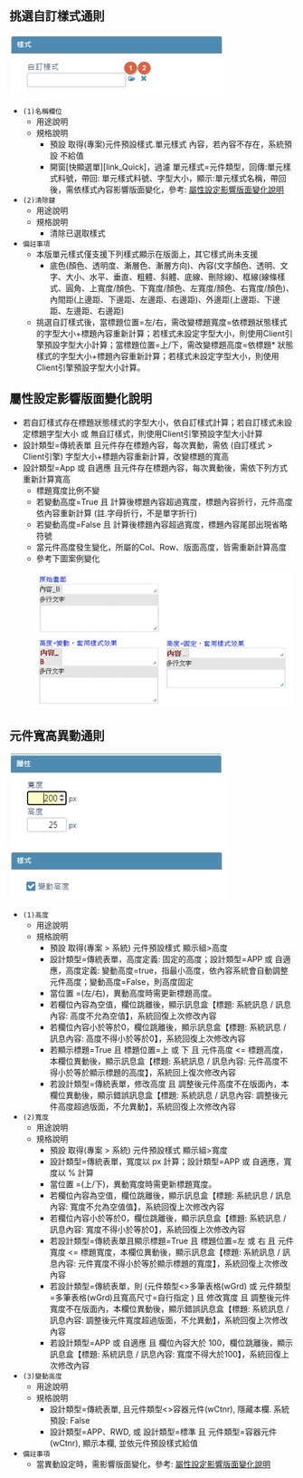 ## <div id="style-select">挑選自訂樣式通則</div>
![pic][image_style_select]
* `(1)名稱欄位`
    * 用途說明
    * 規格說明
        * 預設 取得(專案)元件預設樣式.單元樣式 內容，若內容不存在，系統預設 不給值
        * 開窗[快顯選單][link_Quick]，過濾 單元樣式=元件類型，回傳:單元樣式料號，帶回: 單元樣式料號、字型大小，顯示:單元樣式名稱，帶回後，需依樣式內容影響版面變化，參考: [屬性設定影響版面變化說明][link_layout_variety]
* `(2)清除鍵`
    * 用途說明
    * 規格說明
        * 清除已選取樣式
* `備註事項`
    * 本版單元樣式僅支援下列樣式顯示在版面上，其它樣式尚未支援
        * 底色(顏色、透明度、漸層色、漸層方向)、內容(文字顏色、透明、文字、大小、水平、垂直、粗體、斜體、底線、刪除線)、框線(線條樣式、圓角、上寬度/顏色、下寬度/顏色、左寬度/顏色、右寬度/顏色)、內間距(上邊距、下邊距、左邊距、右邊距)、外邊距(上邊距、下邊距、左邊距、右邊距)
    * 挑選自訂樣式後，當標題位置=左/右，需改變標題寬度=依標題狀態樣式的字型大小+標題內容重新計算；若樣式未設定字型大小，則使用Client引擎預設字型大小計算；當標題位置=上/下，需改變標題高度=依標題* 狀態樣式的字型大小+標題內容重新計算；若樣式未設定字型大小，則使用Client引擎預設字型大小計算。

## <div id="attribute-influenced-layout-variety">屬性設定影響版面變化說明</div>
* 若自訂樣式存在標題狀態樣式的字型大小，依自訂樣式計算；若自訂樣式未設定標題字型大小 或 無自訂樣式，則使用Client引擎預設字型大小計算
* 設計類型=傳統表單 且元件存在標題內容，每次異動，需依 (自訂樣式 > Client引擎) 字型大小+標題內容重新計算，改變標題的寬高
* 設計類型=App 或 自適應 且元件存在標題內容，每次異動後，需依下列方式重新計算寬高 
    * 標題寬度比例不變
    * 若變動高度=True 且 計算後標題內容超過寬度，標題內容折行，元件高度依內容重新計算 (註.字母折行，不是單字折行)
    * 若變動高度=False 且 計算後標題內容超過寬度，標題內容尾部出現省略符號
    * 當元件高度發生變化，所屬的Col、Row、版面高度，皆需重新計算高度 
    * 參考下圖案例變化<br>    
    ![pic][image_influenced_layout_varietyt]


## <div id="width-and-height">元件寬高異動通則</div>
![pic][image_width_and_height]
* `(1)高度`
    * 用途說明
    * 規格說明
        * 預設 取得(專案 > 系統) 元件預設樣式 顯示組>高度
        * 設計類型=傳統表單，高度定義: 固定的高度；設計類型=APP 或 自適應，高度定義: 變動高度=true，指最小高度，依內容系統會自動調整元件高度；變動高度=False，則高度固定
        * 當位置 =(左/右)，異動高度時需更新標題高度。
        * 若欄位內容為空值，欄位跳離後，顯示訊息盒【標題: 系統訊息 / 訊息內容: 高度不允為空值】，系統回復上次修改內容
        * 若欄位內容小於等於0，欄位跳離後，顯示訊息盒【標題: 系統訊息 / 訊息內容: 高度不得小於等於0】，系統回復上次修改內容
        * 若顯示標題=True 且 標題位置=上 或 下 且 元件高度 <= 標題高度，本欄位異動後，顯示訊息盒【標題: 系統訊息 / 訊息內容: 元件高度不得小於等於顯示標題的高度】，系統回上復次修改內容
        * 若設計類型=傳統表單，修改高度 且 調整後元件高度不在版面內，本欄位異動後，顯示錯誤訊息盒【標題: 系統訊息 / 訊息內容: 調整後元件高度超過版面，不允異動】，系統回復上次修改內容        
* `(2)寬度`
    * 用途說明
    * 規格說明
        * 預設 取得(專案 > 系統) 元件預設樣式 顯示組>寬度
        * 設計類型=傳統表單，寬度以 px 計算；設計類型=APP 或 自適應，寬度以 % 計算
        * 當位置 =(上/下)，異動寬度時需更新標題寬度。
        * 若欄位內容為空值，欄位跳離後，顯示訊息盒【標題: 系統訊息 / 訊息內容: 寬度不允為空值值】，系統回復上次修改內容
        * 若欄位內容小於等於0，欄位跳離後，顯示訊息盒【標題: 系統訊息 / 訊息內容: 寬度不得小於等於0】，系統回復上次修改內容
        * 若設計類型=傳統表單且顯示標題=True 且 標題位置=左 或 右 且 元件寬度 <= 標題寬度，本欄位異動後，顯示訊息盒【標題: 系統訊息 / 訊息內容: 元件寬度不得小於等於顯示標題的寬度】，系統回復上次修改內容
        * 若設計類型=傳統表單，則 (元件類型<>多筆表格(wGrd) 或 元件類型=多筆表格(wGrd)且寬高尺寸=自行指定 ) 且 修改寬度 且 調整後元件寬度不在版面內，本欄位異動後，顯示錯誤訊息盒【標題: 系統訊息 / 訊息內容: 調整後元件寬度超過版面，不允異動】，系統回復上次修改內容
        * 若設計類型=APP 或 自適應 且 欄位內容大於 100，欄位跳離後，顯示訊息盒【標題: 系統訊息 / 訊息內容: 寬度不得大於100】，系統回復上次修改內容
* `(3)變動高度`
    * 用途說明
    * 規格說明
        * 設計類型=傳統表單, 且元件類型<>容器元件(wCtnr), 隱藏本欄. 系統預設: False
        * 設計類型=APP、RWD, 或 設計類型=標準 且 元件類型=容器元件(wCtnr), 顯示本欄, 並依元件預設樣式給值
* `備註事項`
    * 當異動設定時，需影響版面變化，參考: [屬性設定影響版面變化說明][link_layout_variety]
    




<!--圖片 -->    
[image_style_select]:attachment/style_select.png
[image_influenced_layout_varietyt]:attachment/Widget_property_atttibute_influenced_layout_variety.png
[image_width_and_height]:attachment/widget_property_width_and_height.png

<!--超連結 -->
[link_layout_variety]:#attribute-influenced-layout-variety